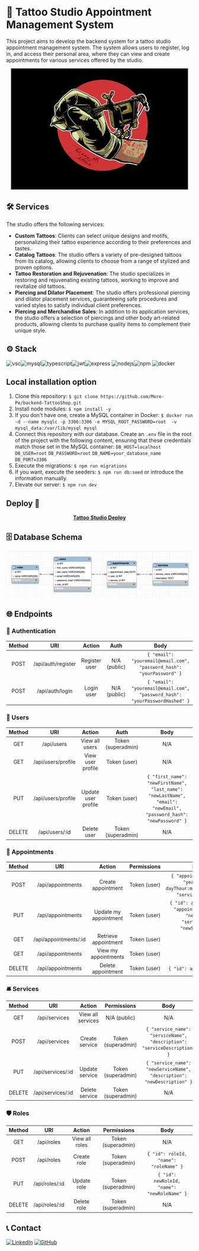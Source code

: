 # 🏢 Tattoo Studio Appointment Management System

This project aims to develop the backend system for a tattoo studio appointment management system. The system allows users to register, log in, and access their personal area, where they can view and create appointments for various services offered by the studio.

<div align="center">
  <img src="./img/tattoo_giphy.webp" alt="via GIPHY">
</div>

## 🛠️ Services

The studio offers the following services:

- **Custom Tattoos**: Clients can select unique designs and motifs, personalizing their tattoo experience according to their preferences and tastes.
- **Catalog Tattoos**: The studio offers a variety of pre-designed tattoos from its catalog, allowing clients to choose from a range of stylized and proven options.
- **Tattoo Restoration and Rejuvenation**: The studio specializes in restoring and rejuvenating existing tattoos, working to improve and revitalize old tattoos.
- **Piercing and Dilator Placement**: The studio offers professional piercing and dilator placement services, guaranteeing safe procedures and varied styles to satisfy individual client preferences.
- **Piercing and Merchandise Sales**: In addition to its application services, the studio offers a selection of piercings and other body art-related products, allowing clients to purchase quality items to complement their unique style.

## ⚙️ Stack

<img alt="vsc" src="https://img.shields.io/badge/VSCode-0078D4?style=for-the-badge&logo=visual%20studio%20code&logoColor=white"><img alt="mysql" src="https://img.shields.io/badge/MySQL-005C84?style=for-the-badge&logo=mysql&logoColor=white"><img alt="typescript" src="https://img.shields.io/badge/TypeScript-007ACC?style=for-the-badge&logo=typescript&logoColor=white"><img alt="jwt" src="https://img.shields.io/badge/JWT-000000?style=for-the-badge&logo=JSON%20web%20tokens&logoColor=white"><img alt= "express" src="https://img.shields.io/badge/Express%20js-000000?style=for-the-badge&logo=express&logoColor=white"> <img alt="nodejs" src="https://img.shields.io/badge/Node%20js-339933?style=for-the-badge&logo=nodedotjs&logoColor=white"><img alt="npm" src="https://img.shields.io/badge/npm-CB3837?style=for-the-badge&logo=npm&logoColor=white"> <img alt="docker" src="https://img.shields.io/badge/Docker-2CA5E0?style=for-the-badge&logo=docker&logoColor=white">

## Local installation option

1. Clone this repository:
`$ git clone https://github.com/More-Pe/backend-TattooShop.git`
2. Install node modules:
`$ npm install -y`
3. If you don't have one, create a MySQL container in Docker:
`$ docker run -d --name mysqlc -p 3306:3306 -e MYSQL_ROOT_PASSWORD=root  -v mysql_data:/var/lib/mysql mysql`
4. Connect this repository with our database. Create an `.env` file in the root of the project with the following content, ensuring that these credentials match those set in the MySQL container:
`DB_HOST=localhost`
`DB_USER=root`
`DB_PASSWORD=root`
`DB_NAME=your_database_name`
`DB_PORT=3306`
5. Execute the migrations:
`$ npm run migrations`
6. If you want, execute the seeders:
`$ npm run db:seed` or introduce the information manually.
7. Elevate our server:
`$ npm run dev`

## Deploy 🚀

<div align="center">
    <a href="https://tattooshop.zeabur.app"><strong> Tattoo Studio Deploy </strong></a>
</div>

## 🗄️ Database Schema

<img src="./img/DB_Schema.png">

## 🌐 Endpoints

<h3>🔑 Authentication</h3>

| Method | URI                    | Action           | Auth           | Body                                              |
|:------:|:----------------------:|:----------------:|:--------------:|:---------------------------------------------------:|
| POST   | /api/auth/register     | Register user    | <center>N/A (public)</center>   | `{ "email": "youremail@email.com",`<br>`"password_hash": "yourPassword" }` |
| POST   | /api/auth/login        | Login user       | <center>N/A (public)</center>   | `{ "email": "youremail@email.com",`<br>`"password_hash": "yourPasswordHashed" }` |

<h3>👥 Users</h3>

| Method | URI                        | Action              | Auth               | Body                                              |
|:------:|:--------------------------:|:-------------------:|:------------------:|:---------------------------------------------------:|
| GET    | /api/users                 | View all users      | Token (superadmin) | <center>N/A</center>                                               |
| GET    | /api/users/profile         | View user profile   | Token (user)       | <center>N/A</center>                                               |
| PUT    | /api/users/profile         | Update user profile | Token (user)       | `{ "first_name": "newFirstName",`<br>`"last_name": "newLastName", "email": "newEmail",`<br>`"password_hash": "newPassword" }` |
| DELETE | /api/users/:id             | Delete user         | Token (superadmin) | <center>N/A</center>                                               |

<h3>📅 Appointments</h3>

| Method | URI                        | Action                | Permissions      | Body                                              |
|:------:|:--------------------------:|:---------------------:|:----------------:|:---------------------------------------------------:|
| POST   | /api/appointments          | Create appointment    | Token (user)     | `{ "appointment_date": "year-month-dayThour:minute:secondZ",`<br>`"service_id": 2 }` |
| PUT    | /api/appointments          | Update my appointment | Token (user)     | `{ "id": appointmentId,`<br>`"appointment_date": "newDate",`<br>`"service_id": "newService" }` |
| GET    | /api/appointments/:id      | Retrieve appointment  | Token (user)     | <center>N/A</center>                              |
| GET    | /api/appointments          | View my appointments  | Token (user)     | <center>N/A</center>                              |
| DELETE | /api/appointments          | Delete appointment    | Token (user)     | `{ "id": appointmentId }`                         |

<h3>🛎️ Services</h3>

| Method | URI                        | Action            | Permissions        | Body                                              |
|:------:|:--------------------------:|:-----------------:|:------------------:|:-------------------------------------------------:|
| GET    | /api/services              | View all services | <center>N/A (public)</center>       | <center>N/A</center>  |
| POST   | /api/services              | Create service    | Token (superadmin) | `{ "service_name": "serviceName",`<br>`"description": "serviceDescription" }` |
| PUT    | /api/services/:id          | Update service    | Token (superadmin) | `{ "service_name": "newServiceName",`<br>`"description": "newDescription" }` |
| DELETE | /api/services/:id          | Delete service    | Token (superadmin) | <center>N/A</center>                              |


<h3>🛡️ Roles</h3>

| Method | URI                        | Action         | Permissions        | Body                                              |
|:------:|:--------------------------:|:--------------:|:------------------:|:-------------------------------------------------:|
| GET    | /api/roles                 | View all roles | Token (superadmin) | <center>N/A</center>                              |
| POST   | /api/roles                 | Create role    | Token (superadmin) | `{ "id": roleId,`<br>`"name": "roleName" }`       |
| PUT    | /api/roles/:id             | Update role    | Token (superadmin) | `{ "id": newRoleId,`<br>`"name": "newRoleName" }` |
| DELETE | /api/roles/:id             | Delete role    | Token (superadmin) | <center>N/A</center>                              |


## 📞 Contact

<a href=https://www.linkedin.com/in/morena-peralta-almada target="blank">![LinkedIn](https://img.shields.io/badge/LinkedIn-0077B5?style=for-the-badge&logo=linkedin&logoColor=white)</a> <a href=https://www.github.com/More-Pe target="blank">![GitHub](https://img.shields.io/badge/GitHub-100000?style=for-the-badge&logo=github&logoColor=white)</a>
